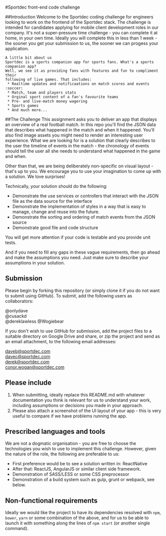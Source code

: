#Sportdec front-end code challenge

##Introduction
Welcome to the Sportdec coding challenge for engineers looking to work on the frontend of the Sportdec stack. The challenge is intended for candidates applying for mobile client development roles in our company. It's not a super-pressure time challenge - you can complete it at home, in your own time. Ideally you will complete this in less than 1 week - the sooner you get your submission to us, the sooner we can progess your application.

    A little bit about us
    Sportdec is a sports companion app for sports fans. What's a sports companion app? 
    Well, we see it as providing fans with features and fun to compliment their 
    following of live games. That includes:
     * Realtime updates and notificaations on match scores and events :soccer:
     * Match, team and players stats
     * Orginal sport content of a fan's favourite teams
     * Pre- and live-match money wagering
     * Sports games
     * And much more...


##The Challenge
This assignment asks you to deliver an app that displays an overview of a real football match.
In this repo you'll find the JSON data that describes what happened in the match and when it happened. You'll also find image assets you might need to render an interesting user experience. What we are looking for is a solution that clearly describes to the user the timeline of events in the match - the chronology of events should tell the user all she needs to understand what happened in the game and when. 

Other than that, we are being deliberately non-specific on visual layout - that's up to you. We encourage you to use your imagination to come up with a solution. We love surprises!

Technically, your solution should do the following:
* Demonstrate the use services or controllers that interact with the JSON file as the data source for the interface  
* Demonstrate the implementation of styles in a way that is easy to manage, change and reuse into the future.
* Demonstrate the sorting and ordering of match events from the JSON source
* Demonstrate good file and code structure

You will get more attention if your code is testable and you provide unit tests.

And if you need to fill any gaps in these vague requirements, then go ahead and make the assumptions you need. Just make sure to describe your assumptions in your solution.

## Submission
Please begin by forking this repository (or simply clone it if you do not want to submit using GitHub). To submit, add the following users as collaborators:

@onlydave  
@cusackd  
@dereklawless 
@Wogiebear  

If you don't wish to use GitHub for submission, add the project files to a suitable directory on Google Drive and share, or zip the project and send as an email attachment, to the following email
addresses:

daveb@sportdec.com  
davec@sportdec.com  
derek@sportdec.com   
conor.wogan@sportdec.com  

## Please include

1. When submitting, ideally replace this README.md with whatever documentation you think is relevant for us to understand your work, including assumptions or decisions you made in your approach.
2. Please also attach a screenshot of the UI layout of your app - this is very useful to compare if we have problems running the app.

## Prescribed languages and tools
We are not a dogmatic organisation - you are free to choose the technologies you wish to use to implement this challenge. However, given the nature of the role, the following are preferable to us:

 * First preference would be to see a solution written in: ReactNative
 * After that: ReactJS, AngularJS or similar client side framework.
 * Demonstration of SASS/LESS or some CSS preprocessor
 * Demonstration of a build system such as gulp, grunt or webpack, see below.

## Non-functional requirements 
Ideally we would like the project to have its dependencies resolved with `npm`, `bower`, `yarn` or some combination of the above, and for us to be able to launch it with something along the lines of `npm start` (or another single command).
